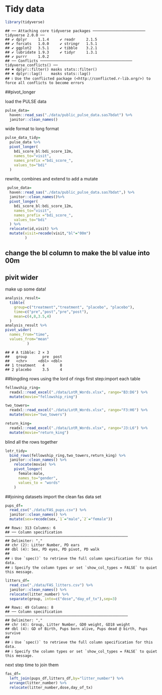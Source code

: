Tidy data
================

``` r
library(tidyverse)
```

    ## ── Attaching core tidyverse packages ──────────────────────── tidyverse 2.0.0 ──
    ## ✔ dplyr     1.1.4     ✔ readr     2.1.5
    ## ✔ forcats   1.0.0     ✔ stringr   1.5.1
    ## ✔ ggplot2   3.5.1     ✔ tibble    3.2.1
    ## ✔ lubridate 1.9.3     ✔ tidyr     1.3.1
    ## ✔ purrr     1.0.2     
    ## ── Conflicts ────────────────────────────────────────── tidyverse_conflicts() ──
    ## ✖ dplyr::filter() masks stats::filter()
    ## ✖ dplyr::lag()    masks stats::lag()
    ## ℹ Use the conflicted package (<http://conflicted.r-lib.org/>) to force all conflicts to become errors

\##pivot_longer

load the PULSE data

``` r
pulse_data=
  haven::read_sas("./data/public_pulse_data.sas7bdat") %>% 
  janitor::clean_names()
```

wide format to long format

``` r
pulse_data_tidy=
  pulse_data %>% 
  pivot_longer(
    bdi_score_bl:bdi_score_12m,
    names_to="visit",
    names_prefix ="bdi_score_",
    values_to="bdi"
  )
```

rewrite, combines and extend to add a mutate

``` r
 pulse_data=
  haven::read_sas("./data/public_pulse_data.sas7bdat",) %>% 
  janitor::clean_names()%>% 
  pivot_longer(
    bdi_score_bl:bdi_score_12m,
    names_to="visit",
    names_prefix ="bdi_score_",
    values_to="bdi"
  ) %>% 
  relocate(id,visit) %>% 
  mutate(visit=recode(visit,"bl"="00m")
         )
```

## change the bl column to make the bl value into 00m

## pivit wider

make up some data!

``` r
analysis_result=
  tibble(
    group=c("treatment","treatment", "placebo", "placebo"),
    time=c("pre","post","pre","post"),
    mean=c(4,8,3.5,4)
  )
analysis_result %>% 
pivot_wider(
  names_from="time",
  values_from="mean"
          )
```

    ## # A tibble: 2 × 3
    ##   group       pre  post
    ##   <chr>     <dbl> <dbl>
    ## 1 treatment   4       8
    ## 2 placebo     3.5     4

\##bingding rows using the lord of rings first step:import each table

``` r
fellowship_ring=
  readxl::read_excel("./data/LotR_Words.xlsx", range="B3:D6") %>%
  mutate(movie="fellowship_ring")

two_towers=
  readxl::read_excel("./data/LotR_Words.xlsx", range="F3:H6") %>%
  mutate(movie="two_towers")

return_king=
  readxl::read_excel("./data/LotR_Words.xlsx", range="J3:L6") %>%
  mutate(movie="return_king")
```

blind all the rows together

``` r
lotr_tidy=
  bind_rows(fellowship_ring,two_towers,return_king) %>%   
  janitor::clean_names() %>% 
    relocate(movie) %>% 
    pivot_longer(
      female:male,
      names_to="gender",
      values_to = "words"
    )
```

\##joining datasets import the clean fas data set

``` r
pups_df=
  read_csv("./data/FAS_pups.csv") %>% 
  janitor::clean_names() %>% 
  mutate(sex=recode(sex,`1`="male",`2`="female"))
```

    ## Rows: 313 Columns: 6
    ## ── Column specification ────────────────────────────────────────────────────────
    ## Delimiter: ","
    ## chr (2): Litter Number, PD ears
    ## dbl (4): Sex, PD eyes, PD pivot, PD walk
    ## 
    ## ℹ Use `spec()` to retrieve the full column specification for this data.
    ## ℹ Specify the column types or set `show_col_types = FALSE` to quiet this message.

``` r
litters_df=
  read_csv("./data/FAS_litters.csv") %>% 
  janitor::clean_names() %>%
  relocate(litter_number) %>% 
  separate(group, into=c("dose","day_of_tx"),sep=3)
```

    ## Rows: 49 Columns: 8
    ## ── Column specification ────────────────────────────────────────────────────────
    ## Delimiter: ","
    ## chr (4): Group, Litter Number, GD0 weight, GD18 weight
    ## dbl (4): GD of Birth, Pups born alive, Pups dead @ birth, Pups survive
    ## 
    ## ℹ Use `spec()` to retrieve the full column specification for this data.
    ## ℹ Specify the column types or set `show_col_types = FALSE` to quiet this message.

next step time to join them

``` r
fas_df=
  left_join(pups_df,litters_df,by="litter_number") %>% 
  arrange(litter_number) %>% 
  relocate(litter_number,dose,day_of_tx)
```
